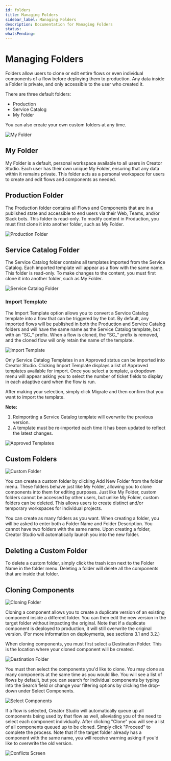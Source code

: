 ```yaml
---
id: folders
title: Managing Folders
sidebar_label: Managing Folders
description: Documentation for Managing Folders
status: 
whatsPending: 
---
```


# Managing Folders

Folders allow users to clone or edit entire flows or even individual components of a flow before deploying them to production. Any data inside a Folder is private, and only accessible to the user who created it.

There are three default folders:

- Production
- Service Catalog
- My Folder

You can also create your own custom folders at any time.

![My Folder](../../static/img/Creator%20Studio/My_Folder.jpg)

## My Folder

My Folder is a default, personal workspace available to all users in Creator Studio. Each user has their own unique My Folder, ensuring that any data within it remains private. This folder acts as a personal workspace for users to create and edit flows and components as needed.

## Production Folder

The Production folder contains all Flows and Components that are in a published state and accessible to end users via their Web, Teams, and/or Slack bots. This folder is read-only. To modify content in Production, you must first clone it into another folder, such as My Folder.

![Production Folder](../../static/img/Creator%20Studio/Production_Folder.jpg)

## Service Catalog Folder

The Service Catalog folder contains all templates imported from the Service Catalog. Each imported template will appear as a flow with the same name. This folder is read-only. To make changes to the content, you must first clone it into another folder, such as My Folder.

![Service Catalog Folder](../../static/img/Creator%20Studio/ServiceCatalog_Folder.jpg)

### Import Template

The Import Template option allows you to convert a Service Catalog template into a flow that can be triggered by the bot. By default, any imported flows will be published in both the Production and Service Catalog folders and will have the same name as the Service Catalog template, but with an "SC_" prefix. When a flow is cloned, the "SC_" prefix is removed, and the cloned flow will only retain the name of the template.

![Import Template](../../static/img/Creator%20Studio/Import%20Template.jpg)

Only Service Catalog Templates in an Approved status can be imported into Creator Studio. Clicking Import Template displays a list of Approved templates available for import. Once you select a template, a dropdown menu will appear asking you to select the number of ticket fields to display in each adaptive card when the flow is run.

After making your selection, simply click Migrate and then confirm that you want to import the template.

**Note:**
1. Reimporting a Service Catalog template will overwrite the previous version.
2. A template must be re-imported each time it has been updated to reflect the latest changes.

![Approved Templates](../../static/img/Creator%20Studio/Approved_Templates.jpg)

## Custom Folders

![Custom Folder](../../static/img/Creator%20Studio/Custom_Folder.jpg)

You can create a custom folder by clicking Add New Folder from the folder menu. These folders behave just like My Folder, allowing you to clone components into them for editing purposes. Just like My Folder, custom folders cannot be accessed by other users, but unlike My Folder, custom folders can be deleted. This allows users to create distinct and/or temporary workspaces for individual projects.

You can create as many folders as you want. When creating a folder, you will be asked to enter both a Folder Name and Folder Description. You cannot have two folders with the same name. Upon creating a folder, Creator Studio will automatically launch you into the new folder.

## Deleting a Custom Folder

To delete a custom folder, simply click the trash icon next to the Folder Name in the folder menu. Deleting a folder will delete all the components that are inside that folder.

## Cloning Components

![Cloning Folder](../../static/img/Creator%20Studio/Cloning_Folder.jpg)

Cloning a component allows you to create a duplicate version of an existing component inside a different folder. You can then edit the new version in the target folder without impacting the original. Note that if a duplicate component is deployed to production, it will still overwrite the original version. (For more information on deployments, see sections 3.1 and 3.2.)

When cloning components, you must first select a Destination Folder. This is the location where your cloned component will be created.

![Destination Folder](../../static/img/Creator%20Studio/Destination_Folder.jpg)

You must then select the components you'd like to clone. You may clone as many components at the same time as you would like. You will see a list of flows by default, but you can search for individual components by typing into the Search field or change your filtering options by clicking the drop-down under Select Components.

![Select Components](../../static/img/Creator%20Studio/Select_Components.jpg)

If a flow is selected, Creator Studio will automatically queue up all components being used by that flow as well, alleviating you of the need to select each component individually. After clicking "Clone" you will see a list of all components queued up to be cloned. Simply click "Proceed" to complete the process. Note that if the target folder already has a component with the same name, you will receive warning asking if you'd like to overwrite the old version.

![Conflicts Screen](../../static/img/Creator%20Studio/Conflicts_Screen.jpg)

